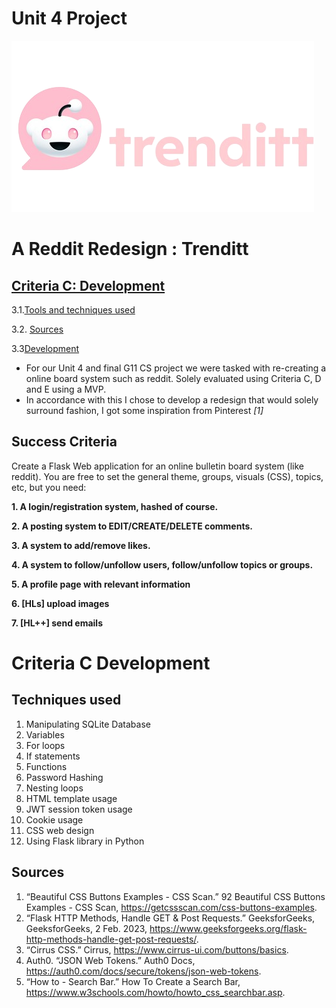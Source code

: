 # Unit 4 Project
![](https://github.com/marinamen/unit4_project/blob/main/images/Disen%CC%83o_sin_ti%CC%81tulo__1_-removebg-preview.png)
# A Reddit Redesign : Trenditt

## [Criteria C: Development](#criteria-c-development)
3.1.[Tools and techniques used](#techniques-used)

3.2. [Sources](#sources)

3.3[Development](#development)

- For our Unit 4 and final G11 CS project we were tasked with re-creating a online board system such as reddit. Solely evaluated using Criteria C, D and E using a MVP.
- In accordance with this I chose to develop a redesign that would solely surround fashion, I got some inspiration from Pinterest *[1]*


## Success Criteria 

Create a Flask Web application for an online bulletin board system (like reddit). You are free to set the general theme, groups, visuals (CSS), topics, etc, but you need:

**1. A login/registration system, hashed of course.**

**2. A posting system to EDIT/CREATE/DELETE comments.**

**3. A system to add/remove likes.**

**4. A system to follow/unfollow users, follow/unfollow topics or groups.**

**5. A profile page with relevant information**

**6. [HLs] upload images**

**7. [HL++] send emails**

# Criteria C Development

## Techniques used

1. Manipulating SQLite Database
2. Variables
3. For loops
4. If statements
5. Functions
6. Password Hashing
7. Nesting loops
8. HTML template usage
9. JWT session token usage
10. Cookie usage
11. CSS web design 
12. Using Flask library in Python

## Sources
1. “Beautiful CSS Buttons Examples - CSS Scan.” 92 Beautiful CSS Buttons Examples - CSS Scan, https://getcssscan.com/css-buttons-examples. 
2. “Flask HTTP Methods, Handle GET &amp; Post Requests.” GeeksforGeeks, GeeksforGeeks, 2 Feb. 2023, https://www.geeksforgeeks.org/flask-http-methods-handle-get-post-requests/. 
3. “Cirrus CSS.” Cirrus, https://www.cirrus-ui.com/buttons/basics. 
4. Auth0. “JSON Web Tokens.” Auth0 Docs, https://auth0.com/docs/secure/tokens/json-web-tokens. 
5. “How to - Search Bar.” How To Create a Search Bar, https://www.w3schools.com/howto/howto_css_searchbar.asp. 



